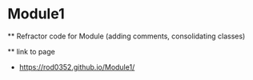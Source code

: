 # Module1
** Refractor code for Module  (adding comments, consolidating classes)

** link to page 
- https://rod0352.github.io/Module1/
